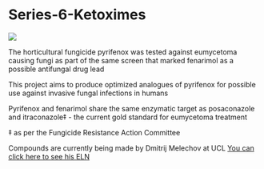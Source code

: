 # Series-6-Ketoximes

<img src ="https://pubchem.ncbi.nlm.nih.gov/image/imgsrv.fcgi?cid=55790&t=l"> </img>


The horticultural fungicide pyrifenox was tested against eumycetoma causing fungi as part of the same screen that marked fenarimol as a possible antifungal drug lead

This project aims to produce optimized analogues of pyrifenox for possible use against invasive fungal infections in humans 

Pyrifenox and fenarimol share the same enzymatic target as posaconazole and itraconazole‡ - the current gold standard for eumycetoma treatment 

‡ as per the Fungicide Resistance Action Committee


Compounds are currently being made by Dmitrij Melechov at UCL
[You can click here to see his ELN](https://tinyurl.com/MycetosDmitrij)
